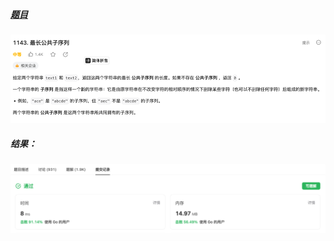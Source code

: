 ##### [题目](https://leetcode.cn/problems/longest-common-subsequence/)
![pic](img.png)
##### 结果：
![pic](result.png)